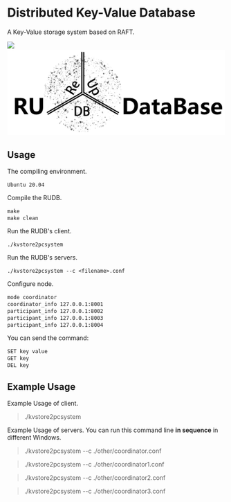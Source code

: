  Distributed Key-Value Database
=== 
A Key-Value storage system based on RAFT.

<img src="https://img.shields.io/badge/Release-Ver2.0.0-blue.svg" />
<div align=center><img src="https://github.com/RemHero/RemHero/blob/main/png/RUDB-logo.png"  alt="ReUp"/><br/></div>

Usage
---
The compiling environment.
```shell
Ubuntu 20.04
```

Compile the RUDB.
``` shell
make
make clean
```

Run the RUDB's client.
``` shell
./kvstore2pcsystem
```

Run the RUDB's servers.
```shell
./kvstore2pcsystem --c <filename>.conf
```

Configure node.
``` shell
mode coordinator
coordinator_info 127.0.0.1:8001
participant_info 127.0.0.1:8002
participant_info 127.0.0.1:8003
participant_info 127.0.0.1:8004
```

You can send the command:
```
SET key value
GET key
DEL key
```

Example Usage
---
Example Usage of client.
> ./kvstore2pcsystem

Example Usage of servers.
You can run this command line **in sequence** in different Windows.
> ./kvstore2pcsystem --c ./other/coordinator.conf

> ./kvstore2pcsystem --c ./other/coordinator1.conf

> ./kvstore2pcsystem --c ./other/coordinator2.conf

> ./kvstore2pcsystem --c ./other/coordinator3.conf
